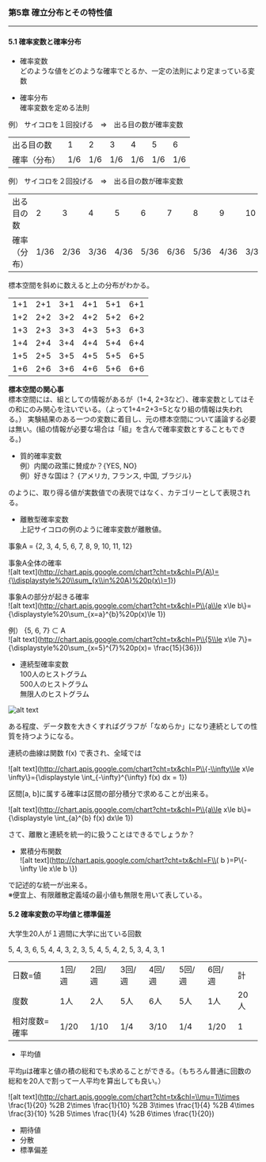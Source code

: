 ### 第5章 確立分布とその特性値
---

#### 5.1 確率変数と確率分布  
* 確率変数  
どのような値をどのような確率でとるか、一定の法則により定まっている変数

* 確率分布  
確率変数を定める法則


例）
サイコロを１回投げる　⇒　出る目の数が確率変数

<table>
<tr>
  <td>出る目の数</td><td>1</td><td>2</td><td>3</td><td>4</td><td>5</td><td>6</td>
</tr>
<tr>
  <td>確率（分布）</td><td>1/6</td><td>1/6</td><td>1/6</td><td>1/6</td><td>1/6</td><td>1/6</td>
</tr>
</table>


例）
サイコロを２回投げる　⇒　出る目の数が確率変数

<table>
<tr>
  <td>出る目の数</td><td>2</td><td>3</td><td>4</td><td>5</td><td>6</td><td>7</td><td>8</td><td>9</td><td>10</td><td>11</td><td>12</td>
</tr>
<tr>
  <td>確率（分布）</td><td>1/36</td><td>2/36</td><td>3/36</td><td>4/36</td><td>5/36</td><td>6/36</td><td>5/36</td><td>4/36</td><td>3/36</td><td>2/36</td><td>1/36</td>
</tr>
</table>

標本空間を斜めに数えると上の分布がわかる。

<table>
<tr><td>1+1 </td><td>2+1 </td><td>3+1 </td><td>4+1 </td><td>5+1 </td><td>6+1</td></tr>
<tr><td>1+2 </td><td>2+2 </td><td>3+2 </td><td>4+2 </td><td>5+2 </td><td>6+2</td></tr>
<tr><td>1+3 </td><td>2+3 </td><td>3+3 </td><td>4+3 </td><td>5+3 </td><td>6+3</td></tr>
<tr><td>1+4 </td><td>2+4 </td><td>3+4 </td><td>4+4 </td><td>5+4 </td><td>6+4</td></tr>
<tr><td>1+5 </td><td>2+5 </td><td>3+5 </td><td>4+5 </td><td>5+5 </td><td>6+5</td></tr>
<tr><td>1+6 </td><td>2+6 </td><td>3+6 </td><td>4+6 </td><td>5+6 </td><td>6+6</td></tr>
</table>


**標本空間の関心事**  
標本空間には、組としての情報があるが（1+4, 2+3など）、確率変数としてはその和にのみ関心を注いでいる。（よって1+4=2+3=5となり組の情報は失われる。）
実験結果のある一つの変数に着目し、元の標本空間について議論する必要は無い。(組の情報が必要な場合は「組」を含んで確率変数とすることもできる。)




* 質的確率変数  
例）内閣の政策に賛成か？{YES, NO}  
例）好きな国は？ {アメリカ, フランス, 中国, ブラジル}  

のように、取り得る値が実数値での表現ではなく、カテゴリーとして表現される。






* 離散型確率変数  
上記サイコロの例のように確率変数が離散値。

事象A       = {2, 3, 4, 5, 6, 7, 8, 9, 10, 11, 12}  


事象A全体の確率  
![alt text](http://chart.apis.google.com/chart?cht=tx&chl=P\(A\)={\\displaystyle%20\\sum_{x\\in%20A}%20p(x\)=1}) 

事象Aの部分が起きる確率  
![alt text](http://chart.apis.google.com/chart?cht=tx&chl=P\\{a\\le x\\le b\\}={\\displaystyle%20\\sum_{x=a}^{b}%20p(x\)\\le 1}) 


例）  {5, 6, 7} ⊂ A  
![alt text](http://chart.apis.google.com/chart?cht=tx&chl=P\\{5\\le x\\le 7\\}={\\displaystyle%20\\sum_{x=5}^{7}%20p(x\)= \\frac{15}{36}}) 





* 連続型確率変数  
100人のヒストグラム  
500人のヒストグラム  
無限人のヒストグラム  

![alt text](https://lh6.googleusercontent.com/-7mpGuiE0fJw/URkBNduz5XI/AAAAAAAAArc/FlnjgESUUlA/s402/%25E3%2583%2592%25E3%2582%25B9%25E3%2583%2588%25E3%2582%25AF%25E3%2582%2599%25E3%2583%25A9%25E3%2583%25A0.png) 


ある程度、データ数を大きくすればグラフが「なめらか」になり連続としての性質を持つようになる。

連続の曲線は関数 f(x) で表され、全域では

![alt text](http://chart.apis.google.com/chart?cht=tx&chl=P\\{-\\infty\\le x\\le \\infty\\}={\\displaystyle \\int_{-\\infty}^{\\infty} f(x\) dx = 1})  


区間[a, b]に属する確率は区間の部分積分で求めることが出来る。

![alt text](http://chart.apis.google.com/chart?cht=tx&chl=P\\{a\\le x\\le b\\}={\\displaystyle \\int_{a}^{b} f(x\) dx\\le 1})  



さて、離散と連続を統一的に扱うことはできるでしょうか？




* 累積分布関数  
![alt text](http://chart.apis.google.com/chart?cht=tx&chl=F\\( b \)=P\\{-\\infty \\le  x\\le b \\})  

で記述的な統一が出来る。  
※便宜上、有限離散定義域の最小値も無限を用いて表している。



#### 5.2 確率変数の平均値と標準偏差 

大学生20人が１週間に大学に出ている回数  

 5, 4, 3, 6, 5, 4, 4, 3, 2, 3, 5, 4, 5, 4, 2, 5, 3, 4, 3, 1


<table>
<tr>
  <td>日数=値</td><td>1回/週</td><td>2回/週</td><td>3回/週</td><td>4回/週</td><td>5回/週</td><td>6回/週</td><td>計</td>
</tr>
<tr>
  <td>度数</td><td>1人</td><td>2人</td><td>5人</td><td>6人</td><td>5人</td><td>1人</td><td>20人</td>
</tr>
<tr>
  <td>相対度数=確率</td><td>1/20</td><td>1/10</td><td>1/4</td><td>3/10</td><td>1/4</td><td>1/20</td><td>1</td>
</tr>
</table>



* 平均値  

平均μは確率と値の積の総和でも求めることができる。（もちろん普通に回数の総和を20人で割って一人平均を算出しても良い。）

![alt text](http://chart.apis.google.com/chart?cht=tx&chl=\\mu=1\\times \\frac{1}{20} %2B 2\\times \\frac{1}{10} %2B 3\\times \\frac{1}{4} %2B 4\\times \\frac{3}{10} %2B 5\\times \\frac{1}{4} %2B 6\\times \\frac{1}{20}) 

* 期待値  
* 分散  
* 標準偏差



